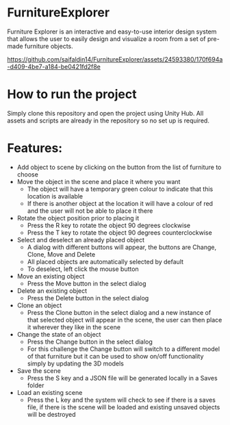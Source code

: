 # FurnitureExplorer
 
 Furniture Explorer is an interactive and easy-to-use interior design system that allows the user to easily design and visualize a room from a set of pre-made furniture objects. 

https://github.com/saifaldin14/FurnitureExplorer/assets/24593380/170f694a-d409-4be7-a184-be0421fd2f8e

# How to run the project
Simply clone this repository and open the project using Unity Hub. All assets and scripts are already in the repository so no set up is required.

# Features:
* Add object to scene by clicking on the button from the list of furniture to choose
* Move the object in the scene and place it where you want
   * The object will have a temporary green colour to indicate that this location is available
   * If there is another object at the location it will have a colour of red and the user will not be able to place it there
* Rotate the object position prior to placing it
   * Press the R key to rotate the object 90 degrees clockwise
   * Press the T key to rotate the object 90 degrees counterclockwise
* Select and deselect an already placed object
   * A dialog with different buttons will appear, the buttons are Change, Clone, Move and Delete
   * All placed objects are automatically selected by default 
   * To deselect, left click the mouse button
* Move an existing object
   * Press the Move button in the select dialog
* Delete an existing object
   * Press the Delete button in the select dialog
* Clone an object
   * Press the Clone button in the select dialog and a new instance of that selected object will appear in the scene, the user can then place it wherever they like in the scene
* Change the state of an object
   * Press the Change button in the select dialog
   * For this challenge the Change button will switch to a different model of that furniture but it can be used to show on/off functionality simply by updating the 3D models
* Save the scene
   * Press the S key and a JSON file will be generated locally in a Saves folder
* Load an existing scene
   * Press the L key and the system will check to see if there is a saves file, if there is the scene will be loaded and existing unsaved objects will be destroyed 
